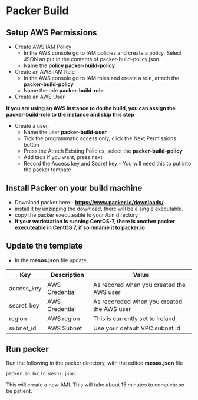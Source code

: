 # Packer Build
## Setup AWS Permissions
- Create AWS IAM Policy 
  - In the AWS console go to IAM policies and create a policy, Select JSON an put in the contents of packer-build-policy.json.
  - Name the **policy packer-build-policy**
- Create an AWS IAM Role
  - In the AWS console go to IAM roles and create a role, attach the **packer-build-policy**
  - Name the role **packer-build-role**
- Create an AWS User

**If you are using an AWS instance to do the build, you can assign the packer-build-role to the instance and skip this step**

- Create a user, 
  - Name the user **packer-build-user**
  - Tick the programmatic access only, click the Next:Permissions button
  - Press the Attach Existing Policies, select the **packer-build-policy**
  - Add tags if you want, press next
  - Record the Access key and Secret key - You will need this to put into the packer tempate
## Install Packer on your build machine
- Download packer here - **https://www.packer.io/downloads/**
- install it by unzipping the download, there will be a single executable.
- copy the packer executeable to your /bin directory
- **If your workstation is running CentOS-7, there is another packer executeable in CentOS 7, if so rename it to packer.io**
## Update the template
- In the **mesos.json** file update,

|Key | Description | Value|
|---|---|---|
| access_key | AWS Credential | As recored when you created the AWS user |
| secret_key | AWS Credential | As recoreded when you created the AWS user |
| region | AWS region | This is currently set to Ireland |
| subnet_id | AWS Subnet | Use your default VPC subnet id | 

## Run packer 
Run the following in the packer directory, with the edited **mesos.json** file 

`
packer.io build mesos.json
`

This will create a new AMI. This will take about 15 minutes to complete so be patient. 







